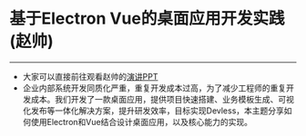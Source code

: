 # 基于Electron Vue的桌面应用开发实践(赵帅)
___
- 大家可以直接前往观看赵帅的[演讲PPT](https://img.w3ctech.com/%E5%9F%BA%E4%BA%8EElectron-vue%E7%9A%84%E6%A1%8C%E5%BA%94%E7%94%A8%E5%AE%9E%E6%88%982.pdf)
- 企业内部系统开发同质化严重，重复开发成本过高，为了减少工程师的重复开发成本。我们开发了一款桌面应用，提供项目快速搭建、业务模板生成、可视化发布等一体化解决方案，提升研发效率，目标实现Devless，本主题分享如何使用Electron和Vue结合设计桌面应用，以及核心能力的实现。